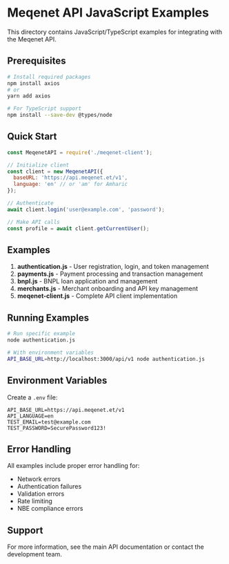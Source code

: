# Meqenet API JavaScript Examples

This directory contains JavaScript/TypeScript examples for integrating with the Meqenet API.

## Prerequisites

```bash
# Install required packages
npm install axios
# or
yarn add axios

# For TypeScript support
npm install --save-dev @types/node
```

## Quick Start

```javascript
const MeqenetAPI = require('./meqenet-client');

// Initialize client
const client = new MeqenetAPI({
  baseURL: 'https://api.meqenet.et/v1',
  language: 'en' // or 'am' for Amharic
});

// Authenticate
await client.login('user@example.com', 'password');

// Make API calls
const profile = await client.getCurrentUser();
```

## Examples

1. **authentication.js** - User registration, login, and token management
2. **payments.js** - Payment processing and transaction management  
3. **bnpl.js** - BNPL loan application and management
4. **merchants.js** - Merchant onboarding and API key management
5. **meqenet-client.js** - Complete API client implementation

## Running Examples

```bash
# Run specific example
node authentication.js

# With environment variables
API_BASE_URL=http://localhost:3000/api/v1 node authentication.js
```

## Environment Variables

Create a `.env` file:

```env
API_BASE_URL=https://api.meqenet.et/v1
API_LANGUAGE=en
TEST_EMAIL=test@example.com
TEST_PASSWORD=SecurePassword123!
```

## Error Handling

All examples include proper error handling for:
- Network errors
- Authentication failures
- Validation errors
- Rate limiting
- NBE compliance errors

## Support

For more information, see the main API documentation or contact the development team.